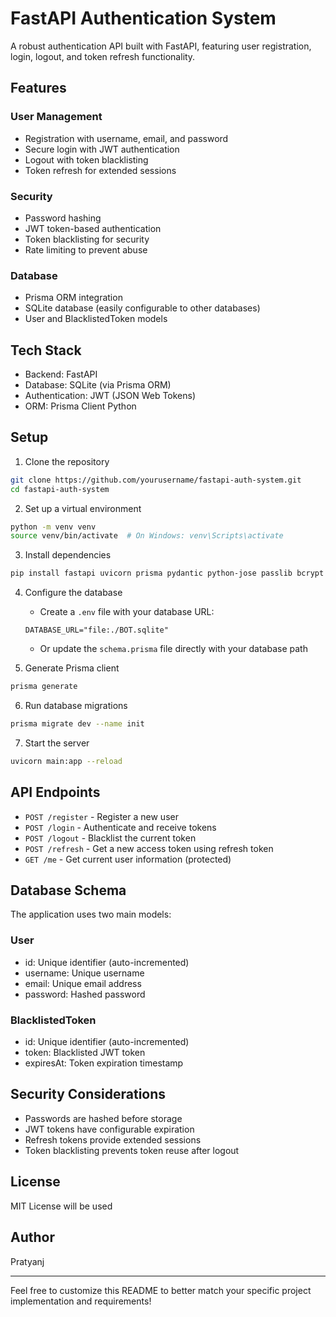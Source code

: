 # FastAPI Authentication System

A robust authentication API built with FastAPI, featuring user registration, login, logout, and token refresh functionality.

## Features

### User Management
- Registration with username, email, and password
- Secure login with JWT authentication
- Logout with token blacklisting
- Token refresh for extended sessions

### Security
- Password hashing
- JWT token-based authentication
- Token blacklisting for security
- Rate limiting to prevent abuse

### Database
- Prisma ORM integration
- SQLite database (easily configurable to other databases)
- User and BlacklistedToken models

## Tech Stack
- Backend: FastAPI
- Database: SQLite (via Prisma ORM)
- Authentication: JWT (JSON Web Tokens)
- ORM: Prisma Client Python

## Setup

1. Clone the repository
```bash
git clone https://github.com/yourusername/fastapi-auth-system.git
cd fastapi-auth-system
```

2. Set up a virtual environment
```bash
python -m venv venv
source venv/bin/activate  # On Windows: venv\Scripts\activate
```

3. Install dependencies
```bash
pip install fastapi uvicorn prisma pydantic python-jose passlib bcrypt python-multipart
```

4. Configure the database
   - Create a `.env` file with your database URL:
   ```
   DATABASE_URL="file:./BOT.sqlite"
   ```
   - Or update the `schema.prisma` file directly with your database path

5. Generate Prisma client
```bash
prisma generate
```

6. Run database migrations
```bash
prisma migrate dev --name init
```

7. Start the server
```bash
uvicorn main:app --reload
```

## API Endpoints
- `POST /register` - Register a new user
- `POST /login` - Authenticate and receive tokens
- `POST /logout` - Blacklist the current token
- `POST /refresh` - Get a new access token using refresh token
- `GET /me` - Get current user information (protected)

## Database Schema

The application uses two main models:

### User
- id: Unique identifier (auto-incremented)
- username: Unique username
- email: Unique email address
- password: Hashed password

### BlacklistedToken
- id: Unique identifier (auto-incremented)
- token: Blacklisted JWT token
- expiresAt: Token expiration timestamp

## Security Considerations
- Passwords are hashed before storage
- JWT tokens have configurable expiration
- Refresh tokens provide extended sessions
- Token blacklisting prevents token reuse after logout

## License
MIT License will be used

## Author
Pratyanj

---
Feel free to customize this README to better match your specific project implementation and requirements!
